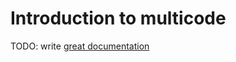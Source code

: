 # Introduction to multicode

TODO: write [great documentation](http://jacobian.org/writing/great-documentation/what-to-write/)
